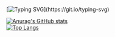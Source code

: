 [![Typing SVG](https://readme-typing-svg.demolab.com?font=Fira+Code&pause=1000&color=0F7ECB&center=true&vCenter=true&random=false&width=435&lines=print('Hello%2C+World!'))](https://git.io/typing-svg)

<!--
**zxhyWM/zxhyWM** is a ✨ _special_ ✨ repository because its `README.md` (this file) appears on your GitHub profile.

Here are some ideas to get you started:

- 🔭 I’m currently working on ...
- 🌱 I’m currently learning ...
- 👯 I’m looking to collaborate on ...
- 🤔 I’m looking for help with ...
- 💬 Ask me about ...
- 📫 How to reach me: ...
- 😄 Pronouns: ...
- ⚡ Fun fact: ...
-->
[![Anurag's GitHub stats](https://github-readme-stats.vercel.app/api?username=zxhyWM&show_icons=true&bg_color=0,ea6161,ffc64d,fffc4d,52fa5a)](https://github.com/anuraghazra/github-readme-stats)
<br>
[![Top Langs](https://github-readme-stats.vercel.app/api/top-langs/?username=zxhyWM&layout=compact)](https://github.com/anuraghazra/github-readme-stats)
